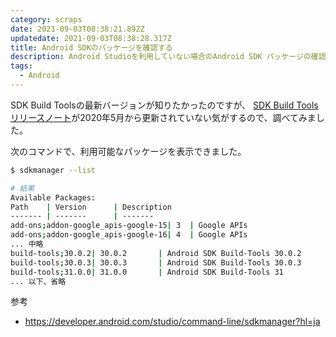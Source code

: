 ```yaml
---
category: scraps
date: 2021-09-03T08:38:21.892Z
updatedate: 2021-09-03T08:38:28.317Z
title: Android SDKのパッケージを確認する
description: Android Studioを利用していない場合のAndroid SDK パッケージの確認方法です。
tags:
  - Android
---
```

SDK Build Toolsの最新バージョンが知りたかったのですが、
[SDK Build Tools リリースノート](https://developer.android.com/studio/releases/build-tools?hl=ja)が2020年5月から更新されていない気がするので、調べてみました。  

次のコマンドで、利用可能なパッケージを表示できました。

```bash
$ sdkmanager --list

# 結果
Available Packages:
Path    | Version      | Description                                                         
------- | -------      | -------                                                             
add-ons;addon-google_apis-google-15| 3  | Google APIs                                                         
add-ons;addon-google_apis-google-16| 4  | Google APIs
... 中略
build-tools;30.0.2| 30.0.2       | Android SDK Build-Tools 30.0.2                                      
build-tools;30.0.3| 30.0.3       | Android SDK Build-Tools 30.0.3                                      
build-tools;31.0.0| 31.0.0       | Android SDK Build-Tools 31                                          
... 以下、省略
```

参考
* https://developer.android.com/studio/command-line/sdkmanager?hl=ja